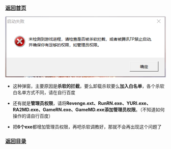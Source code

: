 ### [返回首页](./Home)


![](./jiaocheng1.png)

- 这种弹窗，主要原因是**杀软的拦截**，要么卸载杀软要么**加入白名单**，各个杀软白名单方式不同，请在自行百度

- 还有就是**管理员权限**，请将**Revenge.ext、RunRN.exe、YURI.exe、RA2MD.exe、GameRN.exe、GameMD.exe****添加****管理员权限**。（不知道如何操作的请自行百度）

- 把**6个exe**都增加管理员权限，再吧杀软调教好，那就不会再出现这个问题了






### [返回目录](./常见问题指南)

